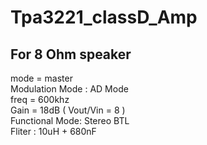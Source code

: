 # Tpa3221_classD_Amp
## For 8 Ohm speaker
mode = master <br>
Modulation Mode : AD Mode<br>
freq = 600khz <br>
Gain = 18dB  ( Vout/Vin = 8 ) <br>
Functional Mode: Stereo BTL <br>
Fliter : 10uH + 680nF <br>

